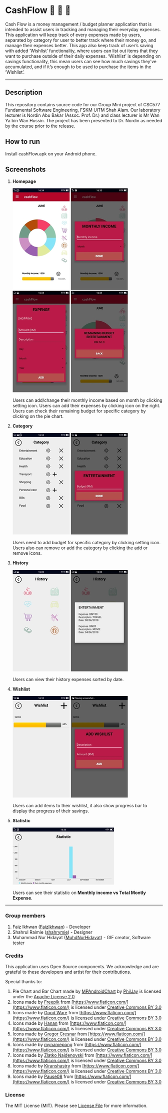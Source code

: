 # CashFlow :money_with_wings: :money_with_wings: :money_with_wings:
Cash Flow is a money management / budget planner application that is intended to assist users in tracking and managing their everyday expenses. This application will keep track of every expenses made by users, separated by category for user to better track where their money go, and manage their expenses better. This app also keep track of user’s saving with added ‘Wishlist’ functionality, where users can list out items that they want to purchase outside of their daily expenses. ‘Wishlist’ is depending on savings functionality, this mean users can see how much savings they've accumulated, and if it’s enough to be used to purchase the items in the ‘Wishlist’.

---

## Description 
This repository contains source code for our Group Mini project of CSC577 Fundamental Software Engineering, FSKM UiTM Shah Alam. 
Our laboratory lecturer is Nordin Abu Bakar (Assoc. Prof. Dr.) and class lecturer is Mr Wan Ya bin Wan Hussin. The project has been presented to Dr. Nordin as needed by the course prior to the release.

## How to run
Install cashFlow.apk on your Android phone.

## Screenshots
1. **Homepage**

	![Homepage](/images/home.jpg)
	![Add Monthly Income](/images/addingMonthlyIncome.jpg)
	![Add Expense](/images/addingExpense.jpg)
	![Checking Remaining Budget](/images/checkingRemainingBudget.jpg)
	
	Users can add/change their monthly income based on month by clicking setting icon. Users can add their expenses by clicking icon on the right. Users can check their remaining budget for specific category by clicking on the pie chart.
	
2. **Category**

	![Category](/images/category.jpg)
	![Adding Busget](/images/addingBudget.jpg)
	
	Users need to add budget for specific category by clicking setting icon. Users also can remove or add the category by clicking the add or remove icons.
	
3. **History**

	![History](/images/history.jpg)
	![History Samples](/images/historySample.jpg)
	
	Users can view their history expenses sorted by date.
	
4. **Wishlist**

	![Wishlist](/images/wishlist.jpg)
	![Add Wishlist](/images/addWishlist.jpg)
	
	Users can add items to their wishlist, it also show progress bar to display the progress of their savings.
	
5. **Statistic**

	![Statistic](/images/statistic.jpg)
	
	Users can see their statistic on **Monthly income vs Total Montly Expense**.
	
---

### Group members
1. Faiz Ikhwan ([FaizIkhwan](https://github.com/FaizIkhwan "FaizIkhwan on GitHub")) - Developer
2. Shahrul Raimie ([shahrymie](https://github.com/shahrymie "shahrymie on GitHub")) - Designer
3. Muhammad Nur Hidayat ([MuhdNurHidayat](https://github.com/MuhdNurHidayat "MuhdNurHidayat on GitHub")) - GIF creator, Software tester

### Credits
This application uses Open Source components. We acknowledge and are grateful to these developers and artist for their contributions.

Special thanks to:
1. Pie Chart and Bar Chart made by [MPAndroidChart](https://github.com/PhilJay/MPAndroidChart) by [PhilJay](https://github.com/PhilJay) is licensed under the [Apache License 2.0](https://github.com/PhilJay/MPAndroidChart/blob/master/LICENSE)
2. Icons made by [Freepik](https://www.freepik.com) from [https://www.flaticon.com/](https://www.flaticon.com/) is licensed under [Creative Commons BY 3.0](https://creativecommons.org/licenses/by/3.0/)
3. Icons made by [Good Ware](https://www.flaticon.com/authors/good-ware) from [https://www.flaticon.com/](https://www.flaticon.com/) is licensed under [Creative Commons BY 3.0](https://creativecommons.org/licenses/by/3.0/)
4. Icons made by [Hanan](https://www.flaticon.com/authors/hanan) from [https://www.flaticon.com/](https://www.flaticon.com/) is licensed under [Creative Commons BY 3.0](https://creativecommons.org/licenses/by/3.0/)
5. Icons made by [Gregor Cresnar](https://www.flaticon.com/authors/gregor-cresnar) from [https://www.flaticon.com/](https://www.flaticon.com/) is licensed under [Creative Commons BY 3.0](https://creativecommons.org/licenses/by/3.0/)
6. Icons made by [mynamepong](https://www.flaticon.com/authors/mynamepong) from [https://www.flaticon.com/](https://www.flaticon.com/) is licensed under [Creative Commons BY 3.0](https://creativecommons.org/licenses/by/3.0/)
7. Icons made by [Zlatko Najdenovski](https://www.flaticon.com/authors/zlatko-najdenovski) from [https://www.flaticon.com/](https://www.flaticon.com/) is licensed under [Creative Commons BY 3.0](https://creativecommons.org/licenses/by/3.0/)
8. Icons made by [Kiranshastry](https://www.flaticon.com/authors/kiranshastry) from [https://www.flaticon.com/](https://www.flaticon.com/) is licensed under [Creative Commons BY 3.0](https://creativecommons.org/licenses/by/3.0/)
9. Icons made by [Pause08](https://www.flaticon.com/authors/pause08) from [https://www.flaticon.com/](https://www.flaticon.com/) is licensed under [Creative Commons BY 3.0](https://creativecommons.org/licenses/by/3.0/)

### License
The MIT License (MIT). Please see [License File](LICENSE.md) for more information.

